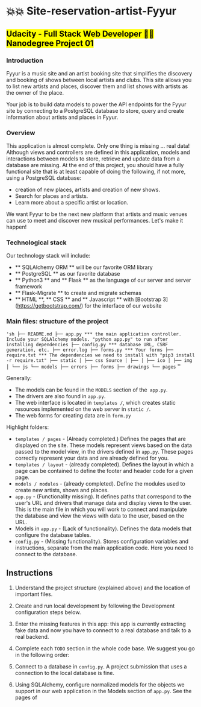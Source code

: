 # 💥💥 Site-reservation-artist-Fyyur
<mark> Udacity - Full Stack Web Developer 👨‍💻 Nanodegree Project 01 </mark>
-----

### Introduction

Fyyur is a music site and an artist booking site that simplifies the discovery and booking of shows between local artists and clubs. This site allows you to list new artists and places, discover them and list shows with artists as the owner of the place.

Your job is to build data models to power the API endpoints for the Fyyur site by connecting to a PostgreSQL database to store, query and create information about artists and places in Fyyur.

### Overview

This application is almost complete. Only one thing is missing ... real data! Although views and controllers are defined in this application, models and interactions between models to store, retrieve and update data from a database are missing. At the end of this project, you should have a fully functional site that is at least capable of doing the following, if not more, using a PostgreSQL database:

* creation of new places, artists and creation of new shows.
* Search for places and artists.
* Learn more about a specific artist or location.

We want Fyyur to be the next new platform that artists and music venues can use to meet and discover new musical performances. Let's make it happen!

### Technological stack

Our technology stack will include:

* ** SQLAlchemy ORM ** will be our favorite ORM library
* ** PostgreSQL ** as our favorite database
* ** Python3 ** and ** Flask ** as the language of our server and server framework
* ** Flask-Migrate ** to create and migrate schemas
* ** HTML **, ** CSS ** and ** Javascript ** with [Bootstrap 3] (https://getbootstrap.com/) for the interface of our website

### Main files: structure of the project

  `` 'sh
  ├── README.md
  ├── app.py *** the main application controller. Include your SQLAlchemy models.
                    "python app.py" to run after installing dependencies
  ├── config.py *** database URL, CSRF generation, etc.
  ├── error.log
  ├── forms.py *** Your forms
  ├── require.txt *** The dependencies we need to install with "pip3 install -r require.txt"
  ├── static
  │ ├── css
  Source │ ├──
  │ ├── ico
  │ ├── img
  │ └── js
  └── models
      ├── errors
      ├── forms
      ├── drawings
      └── pages
  `` ''

Generally:
* The models can be found in the `MODELS` section of the` app.py`.
* The drivers are also found in `app.py`.
* The web interface is located in `templates /`, which creates static resources implemented on the web server in `static /`.
* The web forms for creating data are in `form.py`


Highlight folders:
* `templates / pages` - (Already completed.) Defines the pages that are displayed on the site. These models represent views based on the data passed to the model view, in the drivers defined in `app.py`. These pages correctly represent your data and are already defined for you.
* `templates / layout` - (already completed). Defines the layout in which a page can be contained to define the footer and header code for a given page.
* `models / modules` - (already completed). Define the modules used to create new artists, shows and places.
* `app.py` - (Functionality missing). It defines paths that correspond to the user's URL and drivers that manage data and display views to the user. This is the main file in which you will work to connect and manipulate the database and view the views with data to the user, based on the URL.
* Models in `app.py` - (Lack of functionality). Defines the data models that configure the database tables.
* `config.py` - (Missing functionality). Stores configuration variables and instructions, separate from the main application code. Here you need to connect to the database.


Instructions
-----

1. Understand the project structure (explained above) and the location of important files.
2. Create and run local development by following the Development configuration steps below.
3. Enter the missing features in this app: this app is currently extracting fake data and now you have to connect to a real database and talk to a real backend.
3. Complete each `TODO` section in the whole code base. We suggest you go in the following order:

  1. Connect to a database in `config.py`. A project submission that uses a connection to the local database is fine.
  2. Using SQLAlchemy, configure normalized models for the objects we support in our web application in the Models section of `app.py`. See the pages of

